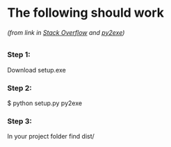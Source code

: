 # The following should work
###### (from link in [Stack Overflow][link] and [py2exe](py2exe.org))

### Step 1:  
Download setup.exe  
### Step 2:  
$ python setup.py py2exe  
### Step 3:  
In your project folder find dist/

[link]: https://stackoverflow.com/questions/3945179/problems-with-tkinter-in-py2exe

